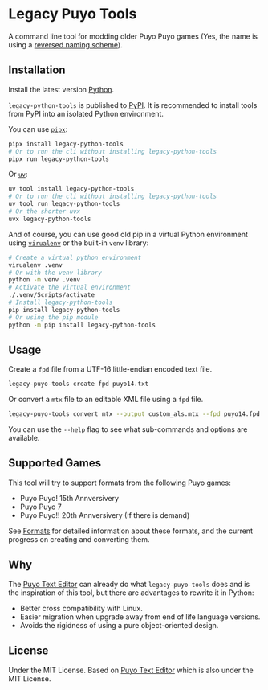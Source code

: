 # Legacy Puyo Tools

A command line tool for modding older Puyo Puyo games (Yes, the name is using a
[reversed naming scheme](https://github.com/microsoft/WSL)).

## Installation

Install the latest version [Python](https://www.python.org/).

`legacy-python-tools` is published to
[PyPI](https://pypi.org/project/legacy-puyo-tools/). It is recommended to
install tools from PyPI into an isolated Python environment.

You can use [`pipx`](https://pipx.pypa.io):

```bash
pipx install legacy-python-tools
# Or to run the cli without installing legacy-python-tools
pipx run legacy-python-tools
```

Or [`uv`](https://docs.astral.sh/uv):

```bash
uv tool install legacy-python-tools
# Or to run the cli without installing legacy-python-tools
uv tool run legacy-python-tools
# Or the shorter uvx
uvx legacy-python-tools
```

And of course, you can use good old pip in a virtual Python environment using
[`virualenv`](https://virtualenv.pypa.io) or the built-in `venv` library:

```bash
# Create a virtual python environment
virualenv .venv
# Or with the venv library
python -m venv .venv
# Activate the virtual environment
./.venv/Scripts/activate
# Install legacy-python-tools
pip install legacy-python-tools
# Or using the pip module
python -m pip install legacy-python-tools
```

## Usage

Create a `fpd` file from a UTF-16 little-endian encoded text file.

```bash
legacy-puyo-tools create fpd puyo14.txt
```

Or convert a `mtx` file to an editable XML file using a `fpd` file.

```bash
legacy-puyo-tools convert mtx --output custom_als.mtx --fpd puyo14.fpd als.xml
```

You can use the `--help` flag to see what sub-commands and options are
available.

## Supported Games

This tool will try to support formats from the following Puyo games:

- Puyo Puyo! 15th Annversivery
- Puyo Puyo 7
- Puyo Puyo!! 20th Annversivery (If there is demand)

See
[Formats](https://github.com/wushenrong/legacy-puyo-tools/blob/main/formats.md)
for detailed information about these formats, and the current progress on
creating and converting them.

## Why

The [Puyo Text Editor][puyo-text-editor] can already do what `legacy-puyo-tools`
does and is the inspiration of this tool, but there are advantages to rewrite it
in Python:

[puyo-text-editor]: https://github.com/nickworonekin/puyo-text-editor

- Better cross compatibility with Linux.
- Easier migration when upgrade away from end of life language versions.
- Avoids the rigidness of using a pure object-oriented design.

## License

Under the MIT License. Based on [Puyo Text Editor][puyo-text-editor] which is
also under the MIT License.
